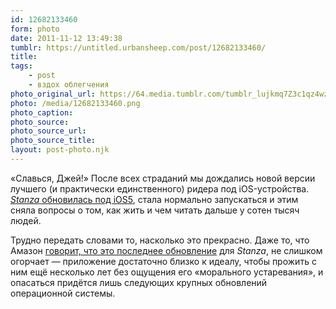 ```yaml
---
id: 12682133460
form: photo
date: 2011-11-12 13:49:38
tumblr: https://untitled.urbansheep.com/post/12682133460/
title:
tags:
    - post
    - вздох облегчения
photo_original_url: https://64.media.tumblr.com/tumblr_lujkmq7Z3c1qz4wzio1_1280.png
photo: /media/12682133460.png
photo_caption: 
photo_source:
photo_source_url:
photo_source_title:
layout: post-photo.njk
---
```


<p>«Славься, Джей!» После всех страданий мы дождались новой версии лучшего (и практически единственного) ридера под iOS-устройства. <a href="http://itunes.apple.com/ru/app/stanza/id284956128?mt=8"><i>Stanza</i> обновилась под iOS5</a>, стала нормально запускаться и этим сняла вопросы о том, как жить и чем читать дальше у сотен тысяч людей.</p>

<p>Трудно передать словами то, насколько это прекрасно. Даже то, что Амазон <a href="http://www.macworld.com/article/163524/2011/11/amazon_updates_sunsets_stanza_app.html">говорит, что это последнее обновление</a> для <i>Stanza</i>, не слишком огорчает — приложение достаточно близко к идеалу, чтобы прожить с ним ещё несколько лет без ощущения его «морального устаревания», и опасаться придётся лишь следующих крупных обновлений операционной системы.</p>
